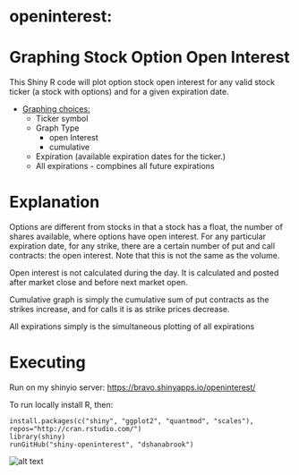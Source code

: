 openinterest:
===========
Graphing Stock Option Open Interest
===========

This Shiny R code will plot option stock open interest for any valid stock ticker (a stock with options) and for a given expiration date.

* [Graphing choices:](#graphingchoices)
  * Ticker symbol
  * Graph Type
    * open Interest
    * cumulative
  * Expiration (available expiration dates for the ticker.)
  * All expirations - compbines all future expirations

Explanation
===========

Options are different from stocks in that a stock has a float, the number of shares available, where options have open interest.  For any particular expiration date, for any strike, there are a certain number of put and call contracts: the open interest.   Note that this is not the same as the volume.  

Open interest is not calculated during the day.  It is calculated and posted after market close and before next market open.  

Cumulative graph is simply the cumulative sum of put contracts as the strikes increase, and for calls it is as strike prices decrease.

All expirations simply is the simultaneous plotting of all expirations

Executing
=========
Run on my shinyio server: https://bravo.shinyapps.io/openinterest/

To run locally install R, then:
    
    install.packages(c("shiny", "ggplot2", "quantmod", "scales"), repos="http://cran.rstudio.com/")
    library(shiny)
    runGitHub("shiny-openinterest", "dshanabrook") 
    
![alt text](https://cloud.githubusercontent.com/assets/1490174/15562059/d368dfb0-22c9-11e6-854e-0686bbfd4ce9.png)
